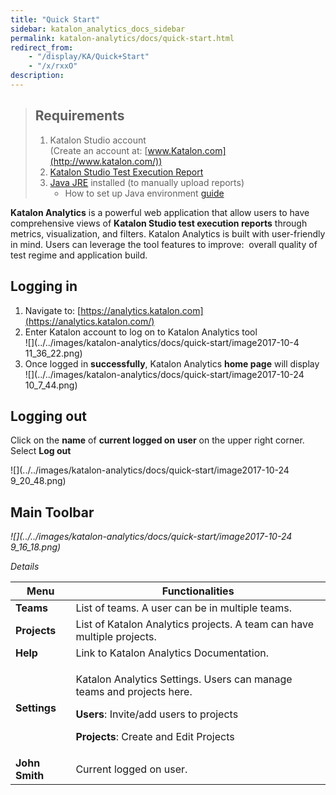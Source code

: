 ```yaml
---
title: "Quick Start" 
sidebar: katalon_analytics_docs_sidebar
permalink: katalon-analytics/docs/quick-start.html 
redirect_from:
    - "/display/KA/Quick+Start"
    - "/x/rxxO"
description: 
---
```

> Requirements
> ------------
> 
> 1.  Katalon Studio account  
>     (Create an account at: [www.Katalon.com](http://www.katalon.com/))
> 2.  [Katalon Studio Test Execution Report](/display/KD/Test+Report)
> 3.  [Java JRE](https://www.java.com/en/download/manual.jsp) installed (to manually upload reports)
>     *   How to set up Java environment [guide](https://www.tutorialspoint.com/java/java_environment_setup.htm)

**Katalon Analytics** is a powerful web application that allow users to have comprehensive views of **Katalon Studio test execution reports** through metrics, visualization, and filters. Katalon Analytics is built with user-friendly in mind. Users can leverage the tool features to improve:  overall quality of test regime and application build. 

Logging in
----------

1.  Navigate to: [https://analytics.katalon.com](https://analytics.katalon.com/)
2.  Enter Katalon account to log on to Katalon Analytics tool  
    ![](../../images/katalon-analytics/docs/quick-start/image2017-10-4 11_36_22.png)
3.  Once logged in **successfully**, Katalon Analytics **home page** will display  
    ![](../../images/katalon-analytics/docs/quick-start/image2017-10-24 10_7_44.png)

Logging out
-----------

Click on the **name** of **current logged on** **user** on the upper right corner. Select **Log out**

![](../../images/katalon-analytics/docs/quick-start/image2017-10-24 9_20_48.png)

Main Toolbar
------------

_![](../../images/katalon-analytics/docs/quick-start/image2017-10-24 9_16_18.png)_

_Details_

<table><thead><tr><th>Menu</th><th>Functionalities</th></tr></thead><tbody><tr><td><strong>Teams</strong></td><td>List of teams. A user can be in multiple teams.</td></tr><tr><td><strong>Projects</strong></td><td>List of Katalon Analytics projects. A team can have multiple projects.</td></tr><tr><td><strong>Help</strong></td><td>Link to Katalon Analytics Documentation.</td></tr><tr><td><strong>Settings</strong></td><td><p>Katalon Analytics Settings. Users can manage teams and projects here.</p><p><strong>Users</strong>: Invite/add users to projects</p><p><strong>Projects</strong>: Create and Edit Projects</p></td></tr><tr><td><strong>John Smith</strong></td><td>Current logged on user.</td></tr></tbody></table>
